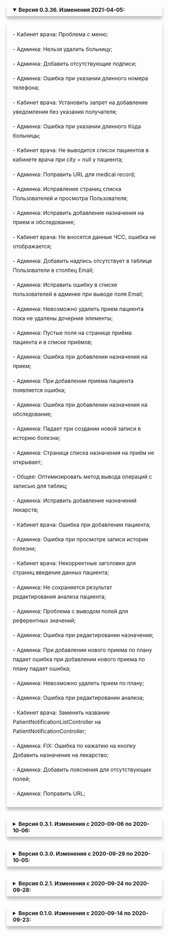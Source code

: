 <br/>

<details open>

<summary style="font-size: 13pt; font-weight: bold; outline: none; user-select: none; box-shadow: 0 14px 28px rgba(0,0,0,0.01), 0 10px 10px rgba(0,0,0,0.22); padding: 10px 20px 10px 20px; border-radius: 5px">Версия 0.3.36. Изменения 2021-04-05:</summary>

<br/>

<div style="font-size: 13pt; outline: none; user-select: none; box-shadow: 0 14px 28px rgba(0,0,0,0.01), 0 10px 10px rgba(0,0,0,0.22); padding: 10px 20px 10px 20px; border-radius: 5px; line-height: 30px;">
    <p>- Кабинет врача: Проблема с меню;</p>
    <p>- Админка: Нельзя удалить больницу;</p>
    <p>- Админка: Добавить отсутствующие подписи;</p>
    <p>- Админка: Ошибка при указании длинного номера телефона;</p>
    <p>- Кабинет врача: Установить запрет на добавление уведомления без указания получателя;</p>
    <p>- Админка: Ошибка при указании длинного Кода больницы;</p>
    <p>- Кабинет врача: Не выводится список пациентов в кабинете врача при city = null у пациента;</p>
    <p>- Админка: Поправить URL для medical record;</p>
    <p>- Админка: Исправление страниц списка Пользователей и просмотра Пользователя;</p>
    <p>- Админка: Исправить добавление назначения на прием и обследование;</p>
    <p>- Кабинет врача: Не вносятся данные ЧСС, ошибка не отображается;</p>
    <p>- Админка: Добавить надпись отсутствует в таблице Пользователи в столбец Email;</p>
    <p>- Админка: Исправить ошибку в списке пользователей в админке при выводе поля Email;</p>
    <p>- Админка: Невозможно удалить прием пациента пока не удалены дочерние элементы;</p>
    <p>- Админка: Пустые поля на странице приёма пациента и в списке приёмов;</p>
    <p>- Админка: Ошибка при добавлении назначения на прием;</p>
    <p>- Админка: При добавлении приема пациента появляется ошибка;</p>
    <p>- Админка: Ошибка при добавлении назначения на обследование;</p>
    <p>- Админка: Падает при создании новой записи в историю болезни;</p>
    <p>- Админка: Страница списка назначения на приём не открывает;</p>
    <p>- Общее: Оптимизировать метод вывода операций с записью для таблиц;</p>
    <p>- Админка: Исправить добавление назначений лекарств;</p>
    <p>- Кабинет врача: Ошибка при добавлении пациента;</p>
    <p>- Админка: Ошибка при просмотре записи истории болезни;</p>
    <p>- Кабинет врача: Некорректные заголовки для страниц введения данных пациента;</p>
    <p>- Админка: Не сохраняется результат редактирования анализа пациента;</p>
    <p>- Админка: Проблема с выводом полей для референтных значений;</p>
    <p>- Админка: Ошибка при редактировании назначения;</p>
    <p>- Админка: При добавлении нового приема по плану падает ошибка при добавлении нового приема по плану падает ошибка;</p>
    <p>- Админка: Невозможно удалить прием по плану;</p>
    <p>- Админка: Ошибка при редактировании анализа;</p>
    <p>- Кабинет врача: Заменить название PatientNotificationListController на PatientNotificationController;</p>
    <p>- Админка: FIX: Ошибка по нажатию на кнопку Добавить назначение на лекарство;</p>
    <p>- Админка: Добавить пояснения для отсутствующих полей;</p>
    <p>- Админка: Поправить URL;</p>
</div>

</details>

<br/>
<br/>

<details>

<summary style="font-size: 13pt; font-weight: bold; outline: none; user-select: none; box-shadow: 0 14px 28px rgba(0,0,0,0.01), 0 10px 10px rgba(0,0,0,0.22); padding: 10px 20px 10px 20px; border-radius: 5px">Версия 0.3.1. Изменения c 2020-09-06 по 2020-10-06:</summary>

<br/>

<div style="font-size: 13pt; outline: none; user-select: none; box-shadow: 0 14px 28px rgba(0,0,0,0.01), 0 10px 10px rgba(0,0,0,0.22); padding: 10px 20px 10px 20px; border-radius: 5px; line-height: 30px;">
    <p>- Общее: Добавлена таблица "Пол"</p>
    <p>- Общее: Внесены первичные данные для таблицы "Пол"</p>
    <p>- Общее: Добавлен "Пол" для таблицы "Референтные значения"</p>
    <p>- Общее: Внесены референтные значения для группы анализов ОАК</p>
    <p>- Кабинет врача: Исправлено: если у пациента не добавлен первый прием, ошибка на странице "История болезни"</p>
</div>

</details>

<br/>
<br/>

<details>

<summary style="font-size: 13pt; font-weight: bold; outline: none; user-select: none; box-shadow: 0 14px 28px rgba(0,0,0,0.01), 0 10px 10px rgba(0,0,0,0.22); padding: 10px 20px 10px 20px; border-radius: 5px">Версия 0.3.0. Изменения c 2020-09-29 по 2020-10-05:</summary>

<br/>

<div style="font-size: 13pt; outline: none; user-select: none; box-shadow: 0 14px 28px rgba(0,0,0,0.01), 0 10px 10px rgba(0,0,0,0.22); padding: 10px 20px 10px 20px; border-radius: 5px; line-height: 30px;">
    <p>- Общее: Настроить добавление пустых результатов анализов при добавлении обследования</p>
    <p>- Общее: Настроить панель редактирования для текстовых полей во всех формах</p>
    <p>- Общее: Сделать добавление истории болезни при добавлении пациента</p>
    <p>- Кабинет врача: Изменить заголовки данных о пациенте</p>
    <p>- Общее: Удалить свойство "Диагноз" у пациента</p>
    <p>- Общее: Добавить дату возникновения инфаркта в сущность Пациент</p>
    <p>- Админка: Сделать страницы управления жалобами</p>
    <p>- Админка: Изменить структуру меню</p>
    <p>- Кабинет врача: Вывести объективные данные пациента</p>
    <p>- Админка: Добавить в просмотр приема пациента все поля из сущности</p>
    <p>- Общее: Добавить в форму приема пациента все поля из сущности</p>
    <p>- Кабинет врача: Убрать дату завершения лечения из формы в кабинете врача, но оставить в админке</p>
    <p>- Админка: Добавить в шаблон просмотра истории болезни все поля из сущности</p>
    <p>- Общее: Убрать определение одного врача для пациента и истории болезни</p>
    <p>- Общее: Настроить ограничения доступа для пользователей</p>
    <p>- Общее: Удалить свойство "Описание" у сущности "Пользователь"</p>
    <p>- Общее: Удалить сущность Факторы риска</p>
    <p>- Кабинет врача: Настроить формы изменения данных пациента в истории болезни</p>
    <p>- Кабинет врача: Вывести личные данные о пациенте</p>
    <p>- Кабинет врача: Вывести документальные данные пациента</p>
    <p>- Кабинет врача: Внедрить верстку страницы "История болезни"</p>
</div>

</details>

<br/>
<br/>

<details>

<summary style="font-size: 13pt; font-weight: bold; outline: none; user-select: none; box-shadow: 0 14px 28px rgba(0,0,0,0.01), 0 10px 10px rgba(0,0,0,0.22); padding: 10px 20px 10px 20px; border-radius: 5px">Версия 0.2.1. Изменения c 2020-09-24 по 2020-09-28:</summary>

<br/>

<div style="font-size: 13pt; outline: none; user-select: none; box-shadow: 0 14px 28px rgba(0,0,0,0.01), 0 10px 10px rgba(0,0,0,0.22); padding: 10px 20px 10px 20px; border-radius: 5px; line-height: 30px;">
    <p>- Общее: Исправить ошибки в панели администратора и кабинете врача</p>
    <p>- Общее: Создать сущность График приемов</p>
    <p>- Общее: Создать сущность Жалобы</p>
    <p>- Общее: Изменить сущность Пациент по ТЗ</p>
    <p>- Общее: Изменить сущность Прием у врача</p>
    <p>- Общее: Описать в ТЗ добавление пациента и создание истории болезни</p>
</div>

</details>

<br/>
<br/>

<details>

<summary style="font-size: 13pt; font-weight: bold; outline: none; user-select: none; box-shadow: 0 14px 28px rgba(0,0,0,0.01), 0 10px 10px rgba(0,0,0,0.22); padding: 10px 20px 10px 20px; border-radius: 5px">Версия 0.1.0. Изменения c 2020-09-14 по 2020-09-23:</summary>

<br/>

<div style="font-size: 13pt; outline: none; user-select: none; box-shadow: 0 14px 28px rgba(0,0,0,0.01), 0 10px 10px rgba(0,0,0,0.22); padding: 10px 20px 10px 20px; border-radius: 5px; line-height: 30px;">
    <p>- Админка: Добавить в форму истории болезни все поля из сущности</p>
    <p>- Общее: Изменить сущность История болезни по ТЗ</p>
    <p>- Админка: Подготовить админку</p>
</div>

</details>